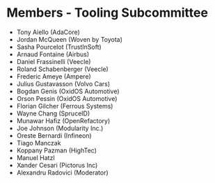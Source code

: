 # Members - Tooling Subcommittee

- Tony Aiello (AdaCore)
- Jordan McQueen (Woven by Toyota)
- Sasha Pourcelot (TrustInSoft)
- Arnaud Fontaine (Airbus)
- Daniel Frassinelli (Veecle)
- Roland Schabenberger (Veecle)
- Frederic Ameye (Ampere)
- Julius Gustavasson (Volvo Cars)
- Bogdan Genis (OxidOS Automotive)
- Orson Pessin (OxidOS Automotive)
- Florian Gilcher (Ferrous Systems)
- Wayne Chang (SpruceID)
- Munawar Hafiz (OpenRefactory)
- Joe Johnson (Modularity Inc.)
- Oreste Bernardi (Infineon)
- Tiago Manczak
- Koppany Pazman (HighTec)
- Manuel Hatzl
- Xander Cesari (Pictorus Inc)
- Alexandru Radovici (Moderator)
